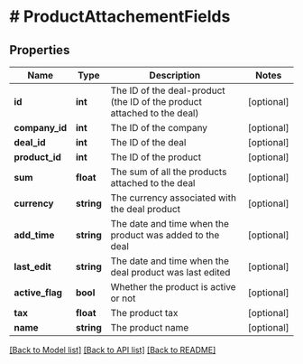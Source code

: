 # # ProductAttachementFields

## Properties

Name | Type | Description | Notes
------------ | ------------- | ------------- | -------------
**id** | **int** | The ID of the deal-product (the ID of the product attached to the deal) | [optional]
**company_id** | **int** | The ID of the company | [optional]
**deal_id** | **int** | The ID of the deal | [optional]
**product_id** | **int** | The ID of the product | [optional]
**sum** | **float** | The sum of all the products attached to the deal | [optional]
**currency** | **string** | The currency associated with the deal product | [optional]
**add_time** | **string** | The date and time when the product was added to the deal | [optional]
**last_edit** | **string** | The date and time when the deal product was last edited | [optional]
**active_flag** | **bool** | Whether the product is active or not | [optional]
**tax** | **float** | The product tax | [optional]
**name** | **string** | The product name | [optional]

[[Back to Model list]](../README.md#documentation-for-models) [[Back to API list]](../README.md#documentation-for-api-endpoints) [[Back to README]](../README.md)
